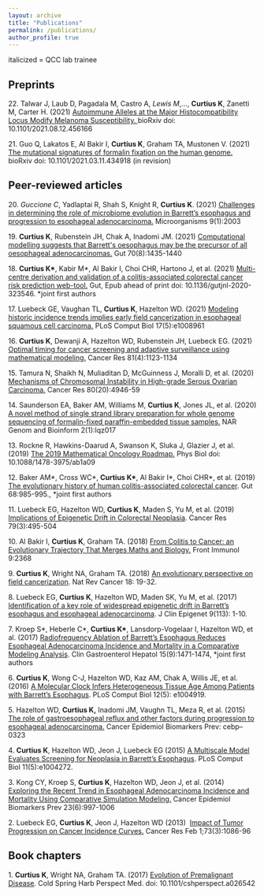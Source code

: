 ```yaml
---
layout: archive
title: "Publications"
permalink: /publications/
author_profile: true
---
```

italicized = QCC lab trainee
<h2>Preprints</h2>

<p>22.  Talwar J, Laub D, Pagadala M, Castro A, <i>Lewis M</i>,..., <strong>Curtius K</strong>, Zanetti M, Carter H. (2021) <a href="https://www.biorxiv.org/content/10.1101/2021.08.12.456166v1.abstract" target="_blank"> Autoimmune Alleles at the Major Histocompatibility Locus Modify Melanoma Susceptibility. </a> bioRxiv doi: 10.1101/2021.08.12.456166
<p>21.  Guo Q, Lakatos E, Al Bakir I, <strong>Curtius K</strong>, Graham TA, Mustonen V. (2021) <a href="https://www.biorxiv.org/content/10.1101/2021.03.11.434918v1" target="_blank"> The mutational signatures of formalin fixation on the human genome.</a> bioRxiv doi: 10.1101/2021.03.11.434918 (in revision)

<h2>Peer-reviewed articles</h2>
<p>20. <i>Guccione C</i>, Yadlaptai R, Shah S, Knight R, <strong>Curtius K</strong>. (2021) <a href="https://www.mdpi.com/2076-2607/9/10/2003" target="_blank"> Challenges in determining the role of microbiome evolution in Barrett’s esophagus and progression to esophageal adenocarcinoma.</a> Microorganisms 9(1):2003
<p>19. <strong>Curtius K</strong>, Rubenstein JH, Chak A, Inadomi JM. (2021) <a href="https://gut.bmj.com/content/70/8/1435.long" target="_blank"> Computational modelling suggests that Barrett's oesophagus may be the precursor of all oesophageal adenocarcinomas.</a> Gut 70(8):1435-1440
</p><p>18. <strong>Curtius K*</strong>, Kabir M*, Al Bakir I, Choi CHR, Hartono J, et al. (2021) <a href="https://gut.bmj.com/content/early/2021/05/13/gutjnl-2020-323546.abstract" target="_blank"> Multi-centre derivation and validation of a colitis-associated colorectal cancer risk prediction web-tool.</a> Gut, Epub ahead of print doi: 10.1136/gutjnl-2020-323546. *joint first authors 
</p><p>17. Luebeck GE, Vaughan TL, <strong>Curtius K</strong>, Hazelton WD. (2021) <a href="https://journals.plos.org/ploscompbiol/article?id=10.1371/journal.pcbi.1008961" target="_blank"> Modeling historic incidence trends implies early field cancerization in esophageal squamous cell carcinoma.</a> PLoS Comput Biol 17(5):e1008961
</p><p>16. <strong>Curtius K</strong>, Dewanji A, Hazelton WD, Rubenstein JH, Luebeck EG. (2021) <a href="https://cancerres.aacrjournals.org/content/81/4/1123.short" target="_blank"> Optimal timing for cancer screening and adaptive surveillance using mathematical modeling.</a> Cancer Res 81(4):1123-1134 
</p><p>15. Tamura N, Shaikh N, Muliaditan D, McGuinness J, Moralli D, et al. (2020) <a href="https://cancerres.aacrjournals.org/content/80/22/4946.long" target="_blank">Mechanisms of Chromosomal Instability in High-grade Serous Ovarian Carcinoma.</a> Cancer Res 80(20):4946-59</p>
<p>14. Saunderson EA, Baker AM, Williams M, <strong>Curtius K</strong>,  Jones JL, et al. (2020) <a href="https://academic.oup.com/nargab/article/2/1/lqz017/5678524" target="_blank">A novel method of single strand library preparation for whole genome sequencing of formalin-fixed paraffin-embedded tissue samples.</a> NAR Genom and Bioinform 2(1):lqz017
</p><p>13.  Rockne R, Hawkins-Daarud A, Swanson K, Sluka J, Glazier J, et al. (2019)  <a href="https://iopscience.iop.org/article/10.1088/1478-3975/ab1a09/meta" target="_blank">The 2019 Mathematical Oncology Roadmap.</a> Phys Biol doi: 10.1088/1478-3975/ab1a09 
</p><p>12.  Baker AM*, Cross WC*, <strong>Curtius K*</strong>, Al Bakir I*, Choi CHR*, et al. (2019)  <a href="https://gut.bmj.com/content/68/6/985.abstract" target="_blank">The evolutionary history of human colitis-associated colorectal cancer</a>. Gut 68:985-995.,  *joint first authors
</p><p>11.  Luebeck EG, Hazelton WD, <strong>Curtius K</strong>, Maden S, Yu M, et al. (2019) <a href="http://cancerres.aacrjournals.org/content/early/2018/12/19/0008-5472.CAN-18-1682.full-text.pdf" target="_blank">Implications of Epigenetic Drift in Colorectal Neoplasia</a>. Cancer Res 79(3):495-504
</p><p>10.  Al Bakir I, <strong>Curtius K</strong>, Graham TA. (2018) <a href="https://www.frontiersin.org/articles/10.3389/fimmu.2018.02368/full" target="_blank">From Colitis to Cancer: an Evolutionary Trajectory That Merges Maths and Biology.</a> Front Immunol 9:2368
</p><p>9.  <strong>Curtius K</strong>, Wright NA, Graham TA. (2018) <a href="https://www.nature.com/articles/nrc.2017.102" target="_blank">An evolutionary perspective on field cancerization</a>. Nat Rev Cancer 18: 19-32.
</p><p>8.  Luebeck EG, <strong>Curtius K</strong>, Hazelton WD, Maden SK, Yu M, et al. (2017) <a href="https://clinicalepigeneticsjournal.biomedcentral.com/articles/10.1186/s13148-017-0409-4" target="_blank">Identification of a key role of widespread epigenetic drift in Barrett’s esophagus and esophageal adenocarcinoma</a>. J Clin Epigenet 9(113): 1-10. </p>
<p>7. Kroep S*, Heberle C*, <strong>Curtius K*</strong>,  Lansdorp-Vogelaar I, Hazelton WD, et al. (2017) <a href="https://www.gastrojournal.org/article/S1542-3565(17)30019-8/abstract" target="_blank">Radiofrequency Ablation of Barrett’s Esophagus Reduces Esophageal Adenocarcinoma Incidence and Mortality in a Comparative Modeling Analysis</a>. Clin Gastroenterol Hepatol 15(9):1471-1474, *joint first authors</p>
<p>6. <strong>Curtius K</strong>, Wong C-J, Hazelton WD, Kaz AM, Chak A, Willis JE, et al. (2016) <a href="http://journals.plos.org/ploscompbiol/article?id=10.1371/journal.pcbi.1004919" target="_blank">A Molecular Clock Infers Heterogeneous Tissue Age Among Patients with Barrett’s Esophagus</a>. PLoS Comput Biol 12(5): e1004919. </p>
<p>5. Hazelton WD, <strong>Curtius K,</strong> Inadomi JM, Vaughn TL, Meza R, et al. (2015) <a href="http://cebp.aacrjournals.org/content/early/2015/06/10/1055-9965.EPI-15-0323-T" target="_blank">The role of gastroesophageal reflux and other factors during progression to esophageal adenocarcinoma.</a> Cancer Epidemiol Biomarkers Prev: cebp–0323<br/></p>
<p>4. <strong>Curtius K</strong>, Hazelton WD, Jeon J, Luebeck EG (2015) <a href="http://journals.plos.org/ploscompbiol/article?id=10.1371/journal.pcbi.1004272" target="_blank">A Multiscale Model Evaluates Screening for Neoplasia in Barrett’s Esophagus</a>. PLoS Comput Biol 11(5):e1004272. </p>
<p>3. Kong CY, Kroep S, <strong>Curtius K</strong>, Hazelton WD, Jeon J, et al. (2014) <a href="http://cebp.aacrjournals.org/content/23/6/997.long" target="_blank">Exploring the Recent Trend in Esophageal Adenocarcinoma Incidence and Mortality Using Comparative Simulation Modeling.</a> Cancer Epidemiol Biomarkers Prev 23(6):997-1006</p>
<p>2. Luebeck EG, <strong>Curtius K</strong>, Jeon J, Hazelton WD (2013)  <a href="http://cancerres.aacrjournals.org/cgi/pmidlookup?view=long&amp;pmid=23054397" target="_blank">Impact of Tumor Progression on Cancer Incidence Curves.</a> Cancer Res Feb 1;73(3):1086-96</p>

<h2>Book chapters</h2>

<p>1.  <strong>Curtius K</strong>, Wright NA, Graham TA. (2017) <a href="http://perspectivesinmedicine.cshlp.org/content/early/2017/05/09/cshperspect.a026542.abstract" target="_blank">Evolution of Premalignant Disease</a>. Cold Spring Harb Perspect Med. doi: 10.1101/cshperspect.a026542 </p>


